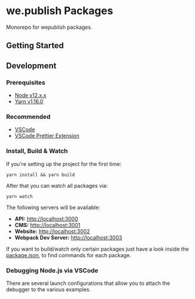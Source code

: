 # we.publish Packages

Monorepo for wepublish packages.

## Getting Started

## Development

### Prerequisites

- [Node v12.x.x][node-download-url]
- [Yarn v1.16.0][yarn-download-url]

### Recommended

- [VSCode][vscode-download-url]
- [VSCode Prettier Extension][vscode-prettier-download-url]

### Install, Build & Watch

If you're setting up the project for the first time:

```
yarn install && yarn build
```

After that you can watch all packages via:

```
yarn watch
```

The following servers will be available:

- **API:** [http://localhost:3000](http://localhost:3000)
- **CMS:** [http://localhost:3001](http://localhost:3001)
- **Website:** [http://localhost:3002](http://localhost:3002)
- **Webpack Dev Server:** [http://localhost:3003](http://localhost:3003)

If you want to build/watch only certain packages just have a look inside the [package.json][package-json-url],
to find commands for each package.

### Debugging Node.js via VSCode

There are several launch configurations that allow you to attach the debugger to the various examples.

[node-download-url]: https://nodejs.org/en/download/current/
[yarn-download-url]: https://yarnpkg.com/en/docs/install
[vscode-download-url]: https://code.visualstudio.com/Download
[vscode-prettier-download-url]: https://marketplace.visualstudio.com/items?itemName=esbenp.prettier-vscode
[package-json-url]: package.json
